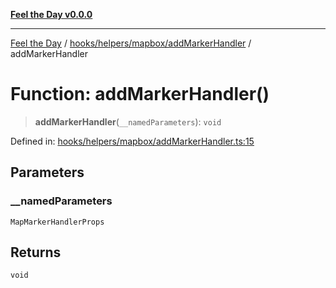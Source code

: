 [**Feel the Day v0.0.0**](../../../../../README.md)

***

[Feel the Day](../../../../../README.md) / [hooks/helpers/mapbox/addMarkerHandler](../README.md) / addMarkerHandler

# Function: addMarkerHandler()

> **addMarkerHandler**(`__namedParameters`): `void`

Defined in: [hooks/helpers/mapbox/addMarkerHandler.ts:15](https://github.com/HyeinKang/feel-the-day/blob/6b0d3fb3bda5bce2accd42bfbaa4c5a46f07891e/src/hooks/helpers/mapbox/addMarkerHandler.ts#L15)

## Parameters

### \_\_namedParameters

`MapMarkerHandlerProps`

## Returns

`void`
